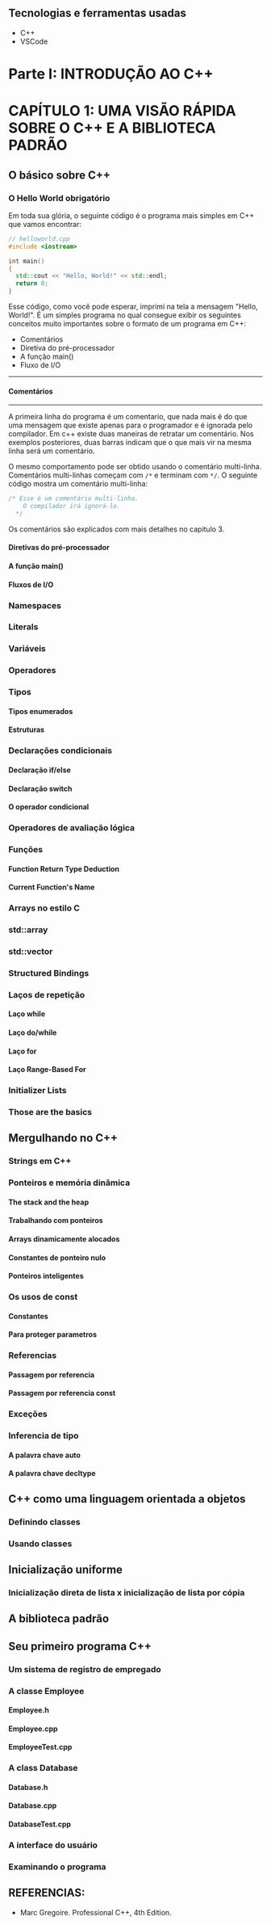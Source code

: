 ## Tecnologias e ferramentas usadas
- C++
- VSCode

# Parte I: INTRODUÇÃO AO C++
# CAPÍTULO 1: UMA VISÃO RÁPIDA SOBRE O C++ E A BIBLIOTECA PADRÃO
## O básico sobre C++
### O Hello World obrigatório
Em toda sua glória, o seguinte código é o programa mais simples em C++ que vamos encontrar:
```c++
// helloworld.cpp
#include <iostream>

int main()
{
  std::cout << "Hello, World!" << std::endl;
  return 0;
}
```
Esse código, como você pode esperar, imprimi na tela a mensagem "Hello, World!". É um simples programa no qual consegue exibir os seguintes conceitos muito importantes sobre o formato de um programa em C++:
- Comentários
- Diretiva do pré-processador
- A função main()
- Fluxo de I/O
***
#### Comentários
***
A primeira linha do programa é um comentario, que nada mais é do que uma mensagem que existe apenas para o programador e é ignorada pelo compilador. Em c++ existe duas maneiras de retratar um comentário. Nos exemplos posteriores, duas barras indicam que o que mais vir na mesma linha será um comentário.

O mesmo comportamento pode ser obtido usando o comentário multi-linha. Comentários multi-linhas começam com `/*` e terminam com `*/`. O seguinte código mostra um comentário multi-linha:
```c++
/* Esse é um comentário multi-linha.
    O compilador irá ignorá-lo.
  */
```
Os comentários são explicados com mais detalhes no capitulo 3.
#### Diretivas do pré-processador

#### A função main()
#### Fluxos de I/O
### Namespaces
### Literals
### Variáveis
### Operadores
### Tipos
#### Tipos enumerados
#### Estruturas
### Declarações condicionais
#### Declaração if/else
#### Declaração switch
#### O operador condicional
### Operadores de avaliação lógica
### Funções
#### Function Return Type Deduction
#### Current Function's Name
### Arrays no estilo C
### std::array
### std::vector
### Structured Bindings
### Laços de repetição
#### Laço while
#### Laço do/while
#### Laço for
#### Laço Range-Based For
### Initializer Lists
### Those are the basics
## Mergulhando no C++
### Strings em C++
### Ponteiros e memória dinâmica
#### The stack and the heap
#### Trabalhando com ponteiros
#### Arrays dinamicamente alocados
#### Constantes de ponteiro nulo
#### Ponteiros inteligentes
### Os usos de const
#### Constantes
#### Para proteger parametros
### Referencias
#### Passagem por referencia
#### Passagem por referencia const
### Exceções
### Inferencia de tipo
#### A palavra chave auto
#### A palavra chave decltype
## C++ como uma linguagem orientada a objetos
### Definindo classes
### Usando classes
## Inicialização uniforme
### Inicialização direta de lista x inicialização de lista por cópia
## A biblioteca padrão
## Seu primeiro programa C++
### Um sistema de registro de empregado
### A classe Employee
#### Employee.h
#### Employee.cpp
#### EmployeeTest.cpp
### A class Database
#### Database.h
#### Database.cpp
#### DatabaseTest.cpp
### A interface do usuário
### Examinando o programa

## REFERENCIAS:
- Marc Gregoire. Professional C++, 4th Edition.
